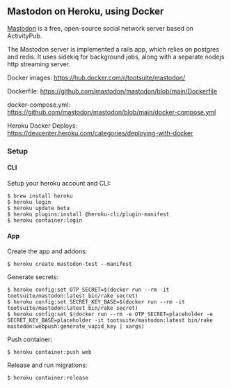 ## Mastodon on Heroku, using Docker

[Mastodon](https://github.com/mastodon/mastodon) is a free, open-source social network server based on ActivityPub.

The Mastodon server is implemented a rails app, which relies on postgres and redis. It uses sidekiq for background jobs, along with a separate nodejs http streaming server.

Docker images: https://hub.docker.com/r/tootsuite/mastodon/

Dockerfile: https://github.com/mastodon/mastodon/blob/main/Dockerfile

docker-compose.yml: https://github.com/mastodon/mastodon/blob/main/docker-compose.yml

Heroku Docker Deploys: https://devcenter.heroku.com/categories/deploying-with-docker

### Setup

#### CLI

Setup your heroku account and CLI:

```
$ brew install heroku
$ heroku login
$ heroku update beta
$ heroku plugins:install @heroku-cli/plugin-manifest
$ heroku container:login
```

#### App

Create the app and addons:

```
$ heroku create mastodon-test --manifest
```

Generate secrets:

```
$ heroku config:set OTP_SECRET=$(docker run --rm -it tootsuite/mastodon:latest bin/rake secret)
$ heroku config:set SECRET_KEY_BASE=$(docker run --rm -it tootsuite/mastodon:latest bin/rake secret)
$ heroku config:set $(docker run --rm -e OTP_SECRET=placeholder -e SECRET_KEY_BASE=placeholder -it tootsuite/mastodon:latest bin/rake mastodon:webpush:generate_vapid_key | xargs)
```

Push container:

```
$ heroku container:push web
```

Release and run migrations:

```
$ heroku container:release
```
